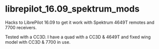 # librepilot_16.09_spektrum_mods

Hacks to LibrePilot 16.09 to get it work with Spektrum 4649T remotes and 7700 receivers.

Tested with a CC3D. I have a quad with a CC3D & 4649T and fixed wing model with CC3D & 7700 in use.
